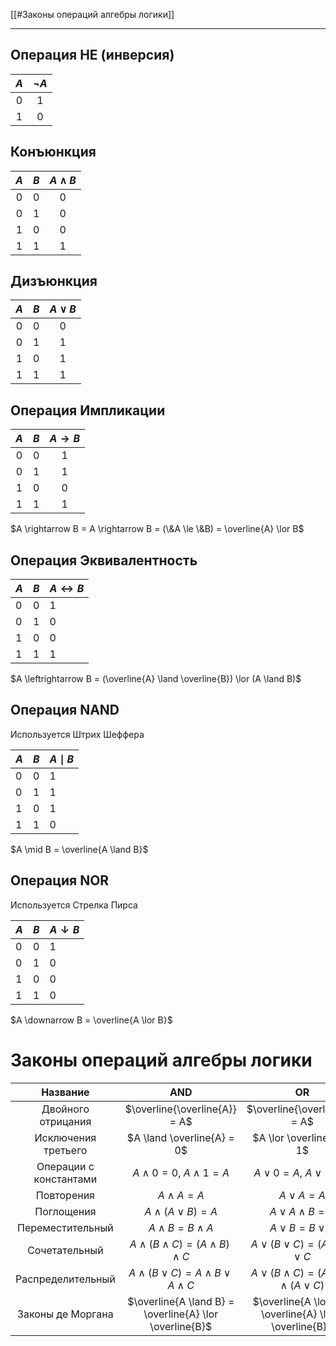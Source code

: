 [[#Законы операций алгебры логики]]

---
## Операция НЕ (инверсия)

| $А$ | $\neg А$ |
| :-: | :------: |
|  0  |    1     |
|  1  |    0     |


## Конъюнкция

|  $A$  |  $B$  |  $A \land B$  |
|:---:|:---:|:---:|
|  0  |  0  | 0    |
|  0  |  1  | 0    |
|  1  |  0  | 0    |
|  1  |  1  | 1    |


## Дизъюнкция

|  $A$  |  $B$  |  $A \lor B$  |
|:---:|:---:|:---:|
|  0  |  0  |  0  |
|  0  |  1  |  1  |
|  1  |  0  |  1  |
|  1  |  1  |  1  |


## Операция Импликации

| $A$ | $B$ | $A \rightarrow B$ |
| :-: | :-: | :---------------: |
|  0  |  0  |         1         |
|  0  |  1  |         1         |
|  1  |  0  |         0         |
|  1  |  1  |         1         |
$A \rightarrow B = A \rightarrow B = (\&A \le \&B) = \overline{A} \lor B$


## Операция Эквивалентность

| $A$ | $B$ | $A \leftrightarrow B$ |
| --- | --- | --------------------- |
| 0   | 0   | 1                     |
| 0   | 1   | 0                     |
| 1   | 0   | 0                     |
| 1   | 1   | 1                     |

$A \leftrightarrow B = (\overline{A} \land \overline{B}) \lor (A \land B)$

## Операция NAND
Используется Штрих Шеффера

| $A$ | $B$ | $A \mid B$ |
| --- | --- | ---------- |
| 0   | 0   | 1          |
| 0   | 1   | 1          |
| 1   | 0   | 1          |
| 1   | 1   | 0          |

$A \mid B = \overline{A \land B}$
 
## Операция NOR
Используется Стрелка Пирса

| $A$ | $B$ | $A \downarrow B$ |
| --- | --- | ---------------- |
| 0   | 0   | 1                |
| 0   | 1   | 0                |
| 1   | 0   | 0                |
| 1   | 1   | 0                |

$A \downarrow B = \overline{A \lor B}$
# Законы операций алгебры логики

|        Название        |                           AND                           |                           OR                            |
| :--------------------: | :-----------------------------------------------------: | :-----------------------------------------------------: |
|   Двойного отрицания   |              $\overline{\overline{A}} = A$              |              $\overline{\overline{A}} = A$              |
|  Исключения третьего   |               $A \land \overline{A} = 0$                |                $A \lor \overline{A} = 1$                |
| Операции с константами |            $A \land 0 = 0$, $A \land 1 = A$             |             $A \lor 0 = A$, $A \lor 1 = 1$              |
|       Повторения       |                     $A \land A = A$                     |                     $A \lor A = A$                      |
|       Поглощения       |                $A \land (A \lor B) = A$                 |                 $A \lor A \land B = A$                  |
|    Переместительный    |                 $A \land B = B \land A$                 |                  $A \lor B = B \lor A$                  |
|     Сочетательный      |       $A \land (B \land C) = (A \land B) \land C$       |         $A \lor (B \lor C) = (A \lor B) \lor C$         |
|   Распределительный    |     $A \land (B \lor C) = A \land B \lor A \land C$     |   $A \lor (B \land C) = (A \lor B) \land (A \lor C)$    |
|   Законы де Моргана    | $\overline{A \land B} = \overline{A} \lor \overline{B}$ | $\overline{A \lor B} = \overline{A} \land \overline{B}$ |
